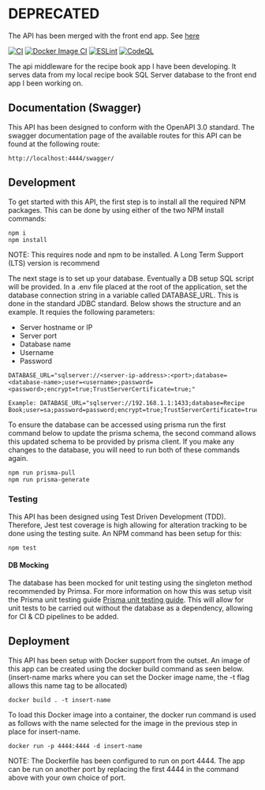 # DEPRECATED 

The API has been merged with the front end app. See [here](https://github.com/MatthewNobes/recipe-book)


[![CI](https://github.com/MatthewNobes/recipe-book-api/actions/workflows/ci.yml/badge.svg)](https://github.com/MatthewNobes/recipe-book-api/actions/workflows/ci.yml)&nbsp;[![Docker Image CI](https://github.com/MatthewNobes/recipe-book-api/actions/workflows/docker-image.yml/badge.svg)](https://github.com/MatthewNobes/recipe-book-api/actions/workflows/docker-image.yml)&nbsp;[![ESLint](https://github.com/MatthewNobes/recipe-book-api/actions/workflows/eslint.yml/badge.svg)](https://github.com/MatthewNobes/recipe-book-api/actions/workflows/eslint.yml)&nbsp;[![CodeQL](https://github.com/MatthewNobes/recipe-book-api/actions/workflows/codeql.yml/badge.svg)](https://github.com/MatthewNobes/recipe-book-api/actions/workflows/codeql.yml)

The api middleware for the recipe book app I have been developing. It serves
data from my local recipe book SQL Server database to the front end app I been
working on.

## Documentation (Swagger)

This API has been designed to conform with the OpenAPI 3.0 standard. The swagger
documentation page of the available routes for this API can be found at the
following route:

```
http://localhost:4444/swagger/
```

## Development

To get started with this API, the first step is to install all the required NPM
packages. This can be done by using either of the two NPM install commands:

```
npm i
npm install
```

NOTE: This requires node and npm to be installed. A Long Term Support (LTS)
version is recommend

The next stage is to set up your database. Eventually a DB setup SQL script will
be provided. In a .env file placed at the root of the application, set the
database connection string in a variable called DATABASE_URL. This is done in
the standard JDBC standard. Below shows the structure and an example. It requies
the following parameters:

- Server hostname or IP
- Server port
- Database name
- Username
- Password

```
DATABASE_URL="sqlserver://<server-ip-address>:<port>;database=<database-name>;user=<username>;password=<password>;encrypt=true;TrustServerCertificate=true;"

Example: DATABASE_URL="sqlserver://192.168.1.1:1433;database=Recipe Book;user=sa;password=password;encrypt=true;TrustServerCertificate=true;"
```

To ensure the database can be accessed using prisma run the first command below
to update the prisma schema, the second command allows this updated schema to be
provided by prisma client. If you make any changes to the database, you will
need to run both of these commands again.

```
npm run prisma-pull
npm run prisma-generate
```

### Testing

This API has been designed using Test Driven Development (TDD). Therefore, Jest
test coverage is high allowing for alteration tracking to be done using the
testing suite. An NPM command has been setup for this:

```
npm test
```

#### DB Mocking

The database has been mocked for unit testing using the singleton method
recommended by Primsa. For more information on how this was setup visit the
Prisma unit testing guide
[Prisma unit testing guide](https://www.prisma.io/docs/guides/testing/unit-testing).
This will allow for unit tests to be carried out without the database as a
dependency, allowing for CI & CD pipelines to be added.

## Deployment

This API has been setup with Docker support from the outset. An image of this
app can be created using the docker build command as seen below. (insert-name
marks where you can set the Docker image name, the -t flag allows this name tag
to be allocated)

```
docker build . -t insert-name
```

To load this Docker image into a container, the docker run command is used as
follows with the name selected for the image in the previous step in place for
insert-name.

```
docker run -p 4444:4444 -d insert-name
```

NOTE: The Dockerfile has been configured to run on port 4444. The app can be run
on another port by replacing the first 4444 in the command above with your own
choice of port.
